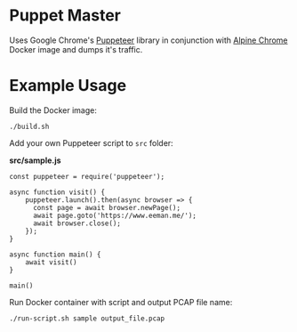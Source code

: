 Puppet Master
=============

Uses Google Chrome's [Puppeteer](https://pptr.dev/#?product=Puppeteer&version=v1.15.0&show=api-class-browser) library in conjunction with [Alpine Chrome](https://github.com/Zenika/alpine-chrome) Docker image and dumps it's traffic.

Example Usage
=============

Build the Docker image:
```
./build.sh
```

Add your own Puppeteer script to `src` folder:

**src/sample.js**
```
const puppeteer = require('puppeteer');

async function visit() {
    puppeteer.launch().then(async browser => {
      const page = await browser.newPage();
      await page.goto('https://www.eeman.me/');
      await browser.close();
    });
}

async function main() {
    await visit()
}

main()

```

Run Docker container with script and output PCAP file name:

```
./run-script.sh sample output_file.pcap
```

